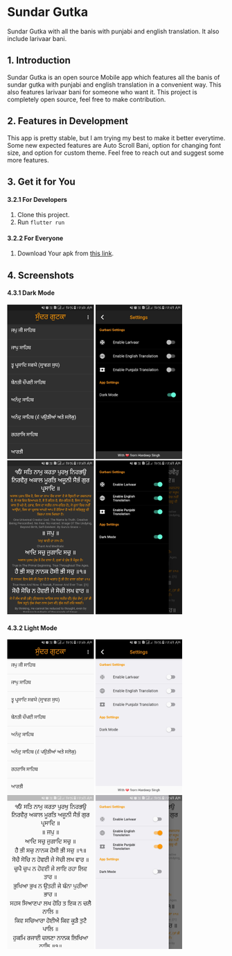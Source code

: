 # Sundar Gutka

Sundar Gutka with all the banis with punjabi and english translation. It also include larivaar bani.

## 1. Introduction
Sundar Gutka is an open source Mobile app which features all the banis of sundar gutka with punjabi and english translation in a convenient way. This also features larivaar bani for someone who want it. This project is completely open source, feel free to make contribution.

## 2. Features in Development

This app is pretty stable, but I am trying my best to make it better everytime. Some new expected features are Auto Scroll Bani, option for changing font size, and option for custom theme. Feel free to reach out and suggest some more features.

## 3. Get it for You

#### 3.2.1 For Developers
1. Clone this project.
2. Run `flutter run`
#### 3.2.2 For Everyone
1. Download Your apk from [this link](https://github.com/Hardeepsingh980/Sundar-Gutka/releases/download/v1.0/SG-v1.0.apk).

## 4. Screenshots

#### 4.3.1 Dark Mode
<p float="left">  
  <img src="screenshots/dark_list.jpeg" width="200" />
  <img src="screenshots/dark_settings.jpeg" width="200" /> 
  <img src="screenshots/dark_bani.jpeg" width="200" />
  <img src="screenshots/dark_side.jpeg" width="200" />
</p>

#### 4.3.2 Light Mode
<p float="left">  
  <img src="screenshots/light_list.jpeg" width="200" />
  <img src="screenshots/light_settings.jpeg" width="200" /> 
  <img src="screenshots/light_bani.jpeg" width="200" />
  <img src="screenshots/light_side.jpeg" width="200" />
</p>
